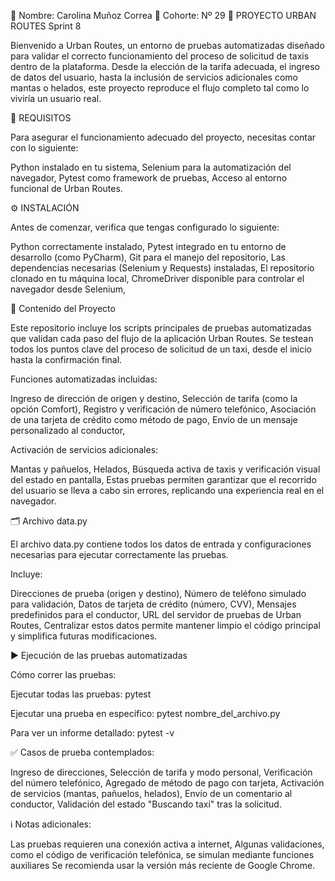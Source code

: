 👤 Nombre: Carolina Muñoz Correa
🧾 Cohorte: Nº 29
🚕 PROYECTO URBAN ROUTES Sprint 8

Bienvenido a Urban Routes, un entorno de pruebas automatizadas diseñado para validar el correcto funcionamiento del proceso de solicitud de taxis dentro de la plataforma.
Desde la elección de la tarifa adecuada, el ingreso de datos del usuario, hasta la inclusión de servicios adicionales como mantas o helados, este proyecto reproduce el flujo completo tal como lo viviría un usuario real.

🧰 REQUISITOS

Para asegurar el funcionamiento adecuado del proyecto, necesitas contar con lo siguiente:

Python instalado en tu sistema,
Selenium para la automatización del navegador,
Pytest como framework de pruebas,
Acceso al entorno funcional de Urban Routes.

⚙️ INSTALACIÓN

Antes de comenzar, verifica que tengas configurado lo siguiente:

Python correctamente instalado,
Pytest integrado en tu entorno de desarrollo (como PyCharm),
Git para el manejo del repositorio,
Las dependencias necesarias (Selenium y Requests) instaladas,
El repositorio clonado en tu máquina local,
ChromeDriver disponible para controlar el navegador desde Selenium,

📂 Contenido del Proyecto

Este repositorio incluye los scripts principales de pruebas automatizadas que validan cada paso del flujo de la aplicación Urban Routes.
Se testean todos los puntos clave del proceso de solicitud de un taxi, desde el inicio hasta la confirmación final.

Funciones automatizadas incluidas:

Ingreso de dirección de origen y destino,
Selección de tarifa (como la opción Comfort),
Registro y verificación de número telefónico,
Asociación de una tarjeta de crédito como método de pago,
Envío de un mensaje personalizado al conductor,

Activación de servicios adicionales:

Mantas y pañuelos,
Helados,
Búsqueda activa de taxis y verificación visual del estado en pantalla,
Estas pruebas permiten garantizar que el recorrido del usuario se lleva a cabo sin errores, replicando una experiencia real en el navegador.

🗂️ Archivo data.py

El archivo data.py contiene todos los datos de entrada y configuraciones necesarias para ejecutar correctamente las pruebas.

Incluye:

Direcciones de prueba (origen y destino),
Número de teléfono simulado para validación,
Datos de tarjeta de crédito (número, CVV),
Mensajes predefinidos para el conductor,
URL del servidor de pruebas de Urban Routes,
Centralizar estos datos permite mantener limpio el código principal y simplifica futuras modificaciones.

▶️ Ejecución de las pruebas automatizadas

Cómo correr las pruebas:

Ejecutar todas las pruebas:
pytest

Ejecutar una prueba en específico:
pytest nombre_del_archivo.py

Para ver un informe detallado:
pytest -v

✅ Casos de prueba contemplados:

Ingreso de direcciones,
Selección de tarifa y modo personal,
Verificación del número telefónico,
Agregado de método de pago con tarjeta,
Activación de servicios (mantas, pañuelos, helados),
Envío de un comentario al conductor,
Validación del estado "Buscando taxi" tras la solicitud.

ℹ️ Notas adicionales:

Las pruebas requieren una conexión activa a internet,
Algunas validaciones, como el código de verificación telefónica, se simulan mediante funciones auxiliares
Se recomienda usar la versión más reciente de Google Chrome.
